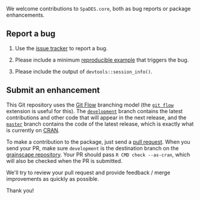 We welcome contributions to `SpaDES.core`, both as bug reports or package enhancements.

## Report a bug

1. Use the [issue tracker](https://github.com/PredictiveEcology/SpaDES.core/issues) to report a bug.

2. Please include a minimum [reproducible example](https://stackoverflow.com/q/5963269/1380598) that triggers the bug.

3. Please include the output of `devtools::session_info()`.

## Submit an enhancement

This Git repository uses the [Git Flow](http://nvie.com/posts/a-successful-git-branching-model/) branching model (the [`git flow`](https://github.com/petervanderdoes/gitflow-avh) extension is useful for this).
The [`development`](https://github.com/PredictiveEcology/SpaDES.core/tree/development) branch contains the latest contributions and other code that will appear in the next release, and the [`master`](https://github.com/PredictiveEcology/SpaDES.core) branch contains the code of the latest release, which is exactly what is currently on [CRAN](https://cran.r-project.org/package=SpaDES.core).

To make a contribution to the package, just send a [pull request](https://help.github.com/articles/using-pull-requests/). 
When you send your PR, make sure `development` is the destination branch on the [grainscape repository](https://github.com/PredictiveEcology/SpaDES.core).
Your PR should pass `R CMD check --as-cran`, which will also be checked when the PR is submitted.

We'll try to review your pull request and provide feedback / merge improvements as quickly as possible.

Thank you!
